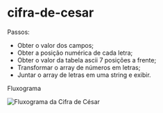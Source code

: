 # cifra-de-cesar

Passos:

 - Obter o valor dos campos;
 - Obter a posição numérica de cada letra;
 - Obter o valor da tabela ascii 7 posições a frente;
 - Transformar o array de números em letras;
 - Juntar o array de letras em uma string e exibir.

Fluxograma

![Fluxograma da Cifra de César](cifra-de-césar.png)
